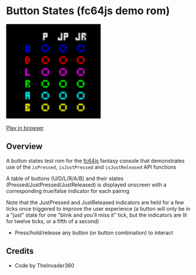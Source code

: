 # Button States (fc64js demo rom)

[<img src="https://raw.githubusercontent.com/TheInvader360/fc64js/main/rom/demo/button-states/docs/demo.gif" width="256"/>](https://theinvader360.github.io/fc64js/rom/demo/button-states/)

[Play in browser](https://theinvader360.github.io/fc64js/rom/demo/button-states/)

## Overview

A button states test rom for the [fc64js](https://github.com/TheInvader360/fc64js) fantasy console that demonstrates use of the `isPressed`, `isJustPressed` and `isJustReleased` API functions

A table of buttons (U/D/L/R/A/B) and their states (Pressed/JustPressed/JustReleased) is displayed onscreen with a corresponding true/false indicator for each pairing

Note that the JustPressed and JustReleased indicators are held for a few ticks once triggered to improve the user experience (a button will only be in a "just" state for one "blink and you'll miss it" tick, but the indicators are lit for twelve ticks, or a fifth of a second)

* Press/hold/release any button (or button combination) to interact

## Credits

* Code by TheInvader360
